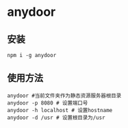 # anydoor

## 安装

```
npm i -g anydoor
```
## 使用方法

```
anydoor #当前文件夹作为静态资源服务器根目录
anydoor -p 8080 # 设置端口号
anydoor -h localhost # 设置hostname
anydoor -d /usr # 设置根目录为/usr
```